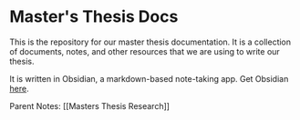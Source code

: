 # Master's Thesis Docs

This is the repository for our master thesis documentation.
It is a collection of documents, notes, and other resources that we are using to write our thesis.

It is written in Obsidian, a markdown-based note-taking app.
Get Obsidian [here](https://obsidian.md/).

Parent Notes:
[[Masters Thesis Research]]